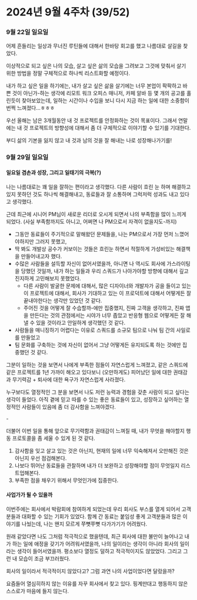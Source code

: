 # 2024년 9월 4주차 (39/52)

### 9월 22일 일요일&#x20;

어제 흔들리는 일상과 무너진 루틴들에 대해서 한바탕 회고를 했고 나름대로 살길을 찾았다.&#x20;

이상적으로 되고 싶은 나의 모습, 살고 싶은 삶의 모습을 그려보고 그것에 맞춰서 살기 위한 방법을 정말 구체적으로 하나씩 리스트화할 예정이다.&#x20;

내가 하고 싶은 일을 하기에는, 내가 살고 싶은 삶을 살기에는 너무 본업이 팍팍하고 바쁜 것이 아닌가-하는 생각에 리모트 워크 오피스 매니저, 카페 알바 등 몇 개의 공고를 홀린듯이 찾아보았는데, 일하는 시간이나 수입을 보니 다시 지금 하는 일에 대한 소중함이 번쩍 느껴졌다...ㅎㅎㅎ&#x20;

우선 올해는 남은 3개월동안 내 것 프로젝트를 안정화하는 것이 목표이다. 그래서 연말에는 내 것 프로젝트의 방향성에 대해서 좀 더 구체적으로 이야기할 수 있기를 기대한다.&#x20;

부디 삶의 기본을 잃지 않고 내 것과 남의 것을 잘 해내는 나로 성장해나가기를!&#x20;

### 9월 29일 일요일&#x20;

#### 일요일 겸손과 성장, 그리고 일태기의 극복(?)&#x20;

나는 나름대로는 꽤 일을 잘하는 편이라고 생각했다. 다른 사람이 흐린 눈 하며 해결하고 있지 못하던 것도 하나씩 해결해내고, 동료들과 잘 소통하며 그럭저럭 성과도 내고 있다고 생각했다.&#x20;

근데 최근에 시니어 PM님이 새로운 리더로 오시게 되면서 나의 부족함을 많이 느끼게 되었다. (사실 부족함까지도 아니고, 어쩌면 나 PM으로서 자격이 없을지도-까지)&#x20;

* 그동안 동료들이 주기적으로 말해왔던 문제들을, 나는 PM으로서 가장 먼저 느꼈어야하지만 그러지 못했고,&#x20;
* 딱 봐도 개발상 공수가 커보이는 것들은 흐린눈 하면서 적절하게 가성비있는 해결책을 만들어내고자 했다.&#x20;
* 수많은 사람들을 설득할 자신이 없어서였을까, 아니면 나 역시도 회사에 가스라이팅을 당했던 것일까, 내가 하는 일들과 우리 스쿼드가 나아가야할 방향에 대해서 깊고 진지하게 고민해보지 못했었다.&#x20;
  * 다른 사람이 발굴한 문제에 대해서, 많은 디자이너와 개발자가 공을 들이고 있는 이 프로젝트에 대해서, 회사가 기대하고 있는 이 프로덕트에 대해서 어떻게든 잘 끝내야한다는 생각만 있었던 것 같다.&#x20;
  * 주어진 것을 어떻게 잘 수습할까-에만 집중했지, 진짜 고객을 생각하고, 진짜 앱을 만든다는 것의 관점에서는 시야가 너무 좁았고 반응형 웹으로 어떻게든 잘 해낼 수 있을 것이라고 안일하게 생각했던 것 같다.&#x20;
* 사람들을 매니징하기 어렵다는 이유로 스쿼드를 소규모 팀으로 나눠 팀 간의 사일로를 만들었고&#x20;
* 팀 문화를 구축하는 것에 자신이 없어서 그냥 어떻게든 유지되도록 하는 것에만 집중했던 것 같다.&#x20;

그분이 일하는 것을 보면서 나에게 부족한 점들이 자연스럽게 느껴졌고, 같은 스쿼드에 같은 프로젝트를 1년 가까이 해오고 있다보니 (오만하게도) 피어났던 일에 대한 권태감과 무기력감 + 퇴사에 대한 욕구가 자연스럽게 사라졌다.&#x20;

누구보다도 열정적인 그 분을 보면서 나도 저런 능력과 경험을 갖춘 사람이 되고 싶다는 생각이 들었다. 아직 곁에 믿고 따를 수 있는 좋은 동료들이 있고, 성장하고 싶어하는 열정적인 사람들이 있음에 좀 더 감사함을 느껴야겠다.&#x20;

\-

더불어 이번 일을 통해 앞으로 무기력함과 권태감이 느껴질 때, 내가 무엇을 해야할지 행동 프로토콜을 좀 세울 수 있게 된 것 같다.&#x20;

1. 감사함을 잊고 살고 있는 것은 아닌지, 현재의 일에 너무 익숙해져서 오만해진 것은 아닌지 우선 점검해본다.&#x20;
2. 나보다 뛰어난 동료들을 관찰하며 내가 더 보완하고 성장해야할 점이 무엇일지 리스트업해본다.&#x20;
3. 부족한 점을 채우기 위해서 무엇인가에 집중한다. &#x20;

#### 사업가가 될 수 있을까&#x20;

이번주에는 회사에서 박람회에 참여하게 되었는데 우리 회사도 부스를 열게 되어서 고객분들과 대화할 수 있는 기회가 있었다. 함께 간 동료는 붙임성 좋게 고객분들과 많은 이야기를 나눴는데, 나는 왠지 모르게 쭈뼛쭈뼛 다가가기가 어려웠다.&#x20;

원래 같았다면 나도 그처럼 적극적으로 했을텐데, 최근 회사에 대한 불만이 늘어나고 내가 하는 일에 애정을 갖기가 어려워서였을까, 나의 일이라는 생각이 아니라 회사의 일이라는 생각이 들어서였을까. 평소보다 열정도 덜하고 적극적이지도 않았었다. 그리고 그런 내 모습이 조금 부끄러웠다.&#x20;

회사의 일이라서 적극적이지 않았다고? 그럼 과연 나의 사업이었다면 달랐을까?&#x20;

요즘들어 열심히하지 않는 이유를 자꾸 회사에서 찾고 있다. 핑계만대고 행동하지 않은 스스로가 마음에 들지 않는다.&#x20;
